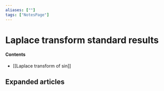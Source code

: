 ```yaml
---
aliases: [""]
tags: ["NotesPage"]
---
```


# Laplace transform standard results

#### Contents
- [[Laplace transform of sin]]


## Expanded articles

